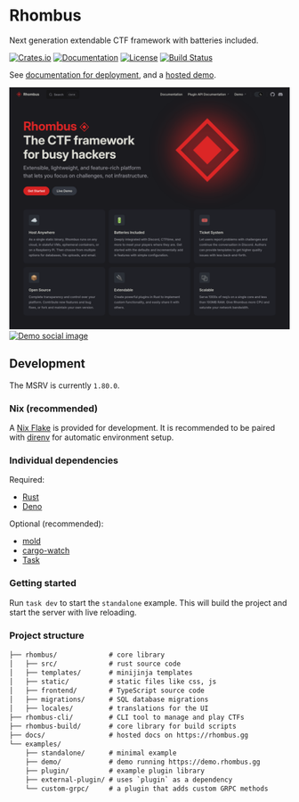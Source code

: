 # Rhombus

Next generation extendable CTF framework with batteries included.

[![Crates.io][crates-badge]][crates-url]
[![Documentation][docs-badge]][docs-url]
[![License][license-badge]][license-url]
[![Build Status][actions-badge]][actions-url]

[crates-badge]: https://img.shields.io/crates/v/rhombus.svg
[crates-url]: https://crates.io/crates/rhombus
[docs-badge]: https://docs.rs/rhombus/badge.svg
[docs-url]: https://docs.rs/rhombus
[license-badge]: https://img.shields.io/badge/license-MPL--2.0-blue.svg
[license-url]: https://github.com/rhombusgg/rhombus/blob/main/LICENSE
[actions-badge]: https://github.com/rhombusgg/rhombus/actions/workflows/rust.yaml/badge.svg
[actions-url]: https://github.com/rhombusgg/rhombus/actions/workflows/rust.yaml

See [documentation for deployment](https://rhombus.gg), and a [hosted demo](https://demo.rhombus.gg).

[![Documentation site](./docs/readme/docs.png)](https://rhombus.gg)
[![Demo social image](./docs/readme/demo-opengraph.png)](https://demo.rhombus.gg)

## Development

The MSRV is currently `1.80.0`.

### Nix (recommended)

A [Nix Flake](https://nixos.org) is provided for development. It is recommended to be paired with [direnv](https://direnv.net) for automatic environment setup.

### Individual dependencies

Required:

- [Rust](https://rust-lang.org/learn/get-started)
- [Deno](https://deno.com)

Optional (recommended):

- [mold](https://github.com/rui314/mold)
- [cargo-watch](https://github.com/watchexec/cargo-watch)
- [Task](https://taskfile.dev)

### Getting started

Run `task dev` to start the `standalone` example. This will build the project and start the server with live reloading.

### Project structure

```
├── rhombus/             # core library
│   ├── src/             # rust source code
│   ├── templates/       # minijinja templates
│   ├── static/          # static files like css, js
│   ├── frontend/        # TypeScript source code
│   ├── migrations/      # SQL database migrations
│   ├── locales/         # translations for the UI
├── rhombus-cli/         # CLI tool to manage and play CTFs
├── rhombus-build/       # core library for build scripts
├── docs/                # hosted docs on https://rhombus.gg
└── examples/
    ├── standalone/      # minimal example
    ├── demo/            # demo running https://demo.rhombus.gg
    ├── plugin/          # example plugin library
    ├── external-plugin/ # uses `plugin` as a dependency
    └── custom-grpc/     # a plugin that adds custom GRPC methods
```
